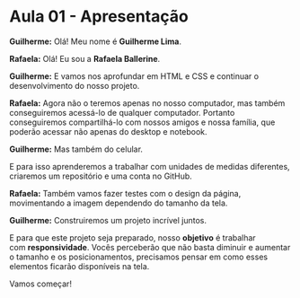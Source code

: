 # Aula 01 - Apresentação

**Guilherme:** Olá! Meu nome é **Guilherme Lima**.

**Rafaela:** Olá! Eu sou a **Rafaela Ballerine**.

**Guilherme:** E vamos nos aprofundar em HTML e CSS e continuar o desenvolvimento do nosso projeto.

**Rafaela:** Agora não o teremos apenas no nosso computador, mas também conseguiremos acessá-lo de qualquer computador. Portanto conseguiremos compartilhá-lo com nossos amigos e nossa família, que poderão acessar não apenas do desktop e notebook.

**Guilherme:** Mas também do celular.

E para isso aprenderemos a trabalhar com unidades de medidas diferentes, criaremos um repositório e uma conta no GitHub.

**Rafaela:** Também vamos fazer testes com o design da página, movimentando a imagem dependendo do tamanho da tela.

**Guilherme:** Construiremos um projeto incrível juntos.

E para que este projeto seja preparado, nosso **objetivo** é trabalhar com **responsividade**. Vocês perceberão que não basta diminuir e aumentar o tamanho e os posicionamentos, precisamos pensar em como esses elementos ficarão disponíveis na tela.

Vamos começar!